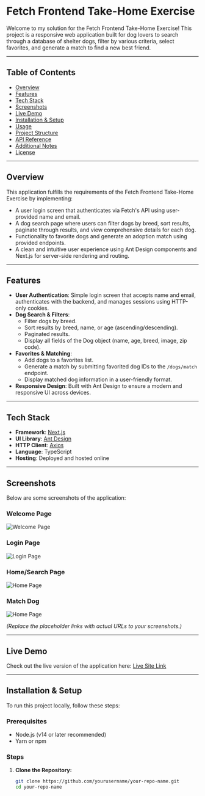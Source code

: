# Fetch Frontend Take-Home Exercise

Welcome to my solution for the Fetch Frontend Take-Home Exercise! This project is a responsive web application built for dog lovers to search through a database of shelter dogs, filter by various criteria, select favorites, and generate a match to find a new best friend.

---

## Table of Contents

- [Overview](#overview)
- [Features](#features)
- [Tech Stack](#tech-stack)
- [Screenshots](#screenshots)
- [Live Demo](#live-demo)
- [Installation & Setup](#installation--setup)
- [Usage](#usage)
- [Project Structure](#project-structure)
- [API Reference](#api-reference)
- [Additional Notes](#additional-notes)
- [License](#license)

---

## Overview

This application fulfills the requirements of the Fetch Frontend Take-Home Exercise by implementing:

- A user login screen that authenticates via Fetch's API using user-provided name and email.
- A dog search page where users can filter dogs by breed, sort results, paginate through results, and view comprehensive details for each dog.
- Functionality to favorite dogs and generate an adoption match using provided endpoints.
- A clean and intuitive user experience using Ant Design components and Next.js for server-side rendering and routing.

---

## Features

- **User Authentication**: Simple login screen that accepts name and email, authenticates with the backend, and manages sessions using HTTP-only cookies.
- **Dog Search & Filters**:
  - Filter dogs by breed.
  - Sort results by breed, name, or age (ascending/descending).
  - Paginated results.
  - Display all fields of the Dog object (name, age, breed, image, zip code).
- **Favorites & Matching**:
  - Add dogs to a favorites list.
  - Generate a match by submitting favorited dog IDs to the `/dogs/match` endpoint.
  - Display matched dog information in a user-friendly format.
- **Responsive Design**: Built with Ant Design to ensure a modern and responsive UI across devices.

---

## Tech Stack

- **Framework**: [Next.js](https://nextjs.org/)
- **UI Library**: [Ant Design](https://ant.design/)
- **HTTP Client**: [Axios](https://axios-http.com/)
- **Language**: TypeScript
- **Hosting**: Deployed and hosted online

---

## Screenshots

Below are some screenshots of the application:

### Welcome Page
![Welcome Page](link-to-welcome-page-screenshot)

### Login Page
![Login Page](link-to-login-page-screenshot)

### Home/Search Page
![Home Page](link-to-home-page-screenshot)

### Match Dog
![Home Page](link-to-home-page-screenshot)

*(Replace the placeholder links with actual URLs to your screenshots.)*

---

## Live Demo

Check out the live version of the application here: [Live Site Link](https://your-live-site-url.com)

---

## Installation & Setup

To run this project locally, follow these steps:

### Prerequisites

- Node.js (v14 or later recommended)
- Yarn or npm

### Steps

1. **Clone the Repository:**
   ```bash
   git clone https://github.com/yourusername/your-repo-name.git
   cd your-repo-name
